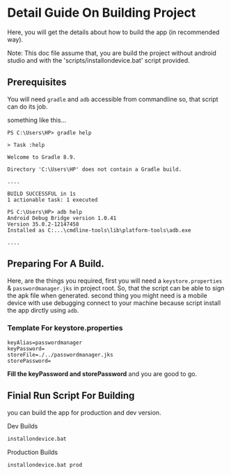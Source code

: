 # Detail Guide On Building Project

Here, you will get the details about how to build the app (in recommended way).

Note: This doc file assume that, you are build the project without android studio and with the 'scripts/installondevice.bat' script provided.

## Prerequisites

You will need `gradle` and `adb` accessible from commandline so, that script can do its job.

something like this...
```
PS C:\Users\HP> gradle help

> Task :help

Welcome to Gradle 8.9.

Directory 'C:\Users\HP' does not contain a Gradle build.

....

BUILD SUCCESSFUL in 1s
1 actionable task: 1 executed

PS C:\Users\HP> adb help
Android Debug Bridge version 1.0.41
Version 35.0.2-12147458
Installed as C:...\cmdline-tools\lib\platform-tools\adb.exe

....
```

## Preparing For A Build.

Here, are the things you required, first you will need a `keystore.properties` & `passwordmanager.jks` in project root. So, that the script can be able to sign the apk file when generated. second thing you might need is a mobile device with use debugging connect to your machine because script install the app dirctly using `adb`.

### Template For keystore.properties

```
keyAlias=passwordmanager
keyPassword=
storeFile=./../passwordmanager.jks
storePassword=
```

**Fill the keyPassword and storePassword** and you are good to go.

## Finial Run Script For Building

you can build the app for production and dev version.

Dev Builds
```bat
installondevice.bat
```

Production Builds
```
installondevice.bat prod
```
